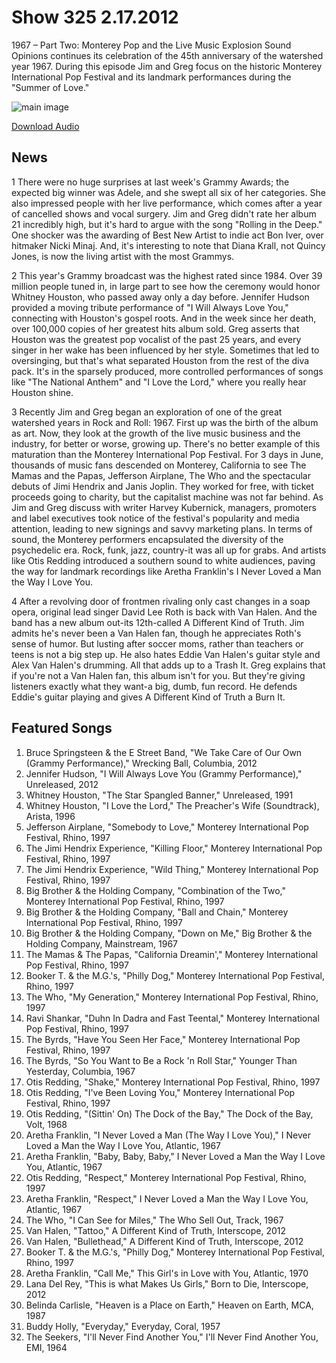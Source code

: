 # Show 325 2.17.2012
1967 – Part Two: Monterey Pop and the Live Music Explosion
Sound Opinions continues its celebration of the 45th anniversary of the watershed year 1967. During this episode Jim and Greg focus on the historic Monterey International Pop Festival and its landmark performances during the "Summer of Love."

![main image](http://www.soundopinions.org/images/2012/monterey.jpg)

[Download Audio](http://audio.soundopinions.org/streams/2012/02/so_20120217.m3u)

## News
1 There were no huge surprises at last week's Grammy Awards; the expected big winner was Adele, and she swept all six of her categories. She also impressed people with her live performance, which comes after a year of cancelled shows and vocal surgery. Jim and Greg didn't rate her album 21 incredibly high, but it's hard to argue with the song "Rolling in the Deep." One shocker was the awarding of Best New Artist to indie act Bon Iver, over hitmaker Nicki Minaj. And, it's interesting to note that Diana Krall, not Quincy Jones, is now the living artist with the most Grammys.

2 This year's Grammy broadcast was the highest rated since 1984. Over 39 million people tuned in, in large part to see how the ceremony would honor Whitney Houston, who passed away only a day before. Jennifer Hudson provided a moving tribute performance of "I Will Always Love You," connecting with Houston's gospel roots. And in the week since her death, over 100,000 copies of her greatest hits album sold. Greg asserts that Houston was the greatest pop vocalist of the past 25 years, and every singer in her wake has been influenced by her style. Sometimes that led to oversinging, but that's what separated Houston from the rest of the diva pack. It's in the sparsely produced, more controlled performances of songs like "The National Anthem" and "I Love the Lord," where you really hear Houston shine.

3 Recently Jim and Greg began an exploration of one of the great watershed years in Rock and Roll: 1967. First up was the birth of the album as art. Now, they look at the growth of the live music business and the industry, for better or worse, growing up. There's no better example of this maturation than the Monterey International Pop Festival. For 3 days in June, thousands of music fans descended on Monterey, California to see The Mamas and the Papas, Jefferson Airplane, The Who and the spectacular debuts of Jimi Hendrix and Janis Joplin. They worked for free, with ticket proceeds going to charity, but the capitalist machine was not far behind. As Jim and Greg discuss with writer Harvey Kubernick, managers, promoters and label executives took notice of the festival's popularity and media attention, leading to new signings and savvy marketing plans. In terms of sound, the Monterey performers encapsulated the diversity of the psychedelic era. Rock, funk, jazz, country-it was all up for grabs. And artists like Otis Redding introduced a southern sound to white audiences, paving the way for landmark recordings like Aretha Franklin's I Never Loved a Man the Way I Love You.

4 After a revolving door of frontmen rivaling only cast changes in a soap opera, original lead singer David Lee Roth is back with Van Halen. And the band has a new album out-its 12th-called A Different Kind of Truth. Jim admits he's never been a Van Halen fan, though he appreciates Roth's sense of humor. But lusting after soccer moms, rather than teachers or teens is not a big step up. He also hates Eddie Van Halen's guitar style and Alex Van Halen's drumming. All that adds up to a Trash It. Greg explains that if you're not a Van Halen fan, this album isn't for you. But they're giving listeners exactly what they want-a big, dumb, fun record. He defends Eddie's guitar playing and gives A Different Kind of Truth a Burn It.

## Featured Songs
1. Bruce Springsteen & the E Street Band, "We Take Care of Our Own (Grammy Performance)," Wrecking Ball, Columbia, 2012
2. Jennifer Hudson, "I Will Always Love You (Grammy Performance)," Unreleased, 2012
3. Whitney Houston, "The Star Spangled Banner," Unreleased, 1991
4. Whitney Houston, "I Love the Lord," The Preacher's Wife (Soundtrack), Arista, 1996
5. Jefferson Airplane, "Somebody to Love," Monterey International Pop Festival, Rhino, 1997
6. The Jimi Hendrix Experience, "Killing Floor," Monterey International Pop Festival, Rhino, 1997
7. The Jimi Hendrix Experience, "Wild Thing," Monterey International Pop Festival, Rhino, 1997
8. Big Brother & the Holding Company, "Combination of the Two," Monterey International Pop Festival, Rhino, 1997
9. Big Brother & the Holding Company, "Ball and Chain," Monterey International Pop Festival, Rhino, 1997
10. Big Brother & the Holding Company, "Down on Me," Big Brother & the Holding Company, Mainstream, 1967
11. The Mamas & The Papas, "California Dreamin'," Monterey International Pop Festival, Rhino, 1997
12. Booker T. & the M.G.'s, "Philly Dog," Monterey International Pop Festival, Rhino, 1997
13. The Who, "My Generation," Monterey International Pop Festival, Rhino, 1997
14. Ravi Shankar, "Duhn In Dadra and Fast Teental," Monterey International Pop Festival, Rhino, 1997
15. The Byrds, "Have You Seen Her Face," Monterey International Pop Festival, Rhino, 1997
16. The Byrds, "So You Want to Be a Rock 'n Roll Star," Younger Than Yesterday, Columbia, 1967
17. Otis Redding, "Shake," Monterey International Pop Festival, Rhino, 1997
18. Otis Redding, "I've Been Loving You," Monterey International Pop Festival, Rhino, 1997
19. Otis Redding, "(Sittin' On) The Dock of the Bay," The Dock of the Bay, Volt, 1968
20. Aretha Franklin, "I Never Loved a Man (The Way I Love You)," I Never Loved a Man the Way I Love You, Atlantic, 1967
21. Aretha Franklin, "Baby, Baby, Baby," I Never Loved a Man the Way I Love You, Atlantic, 1967
22. Otis Redding, "Respect," Monterey International Pop Festival, Rhino, 1997
23. Aretha Franklin, "Respect," I Never Loved a Man the Way I Love You, Atlantic, 1967
24. The Who, "I Can See for Miles," The Who Sell Out, Track, 1967
25. Van Halen, "Tattoo," A Different Kind of Truth, Interscope, 2012
26. Van Halen, "Bullethead," A Different Kind of Truth, Interscope, 2012
27. Booker T. & the M.G.'s, "Philly Dog," Monterey International Pop Festival, Rhino, 1997
28. Aretha Franklin, "Call Me," This Girl's in Love with You, Atlantic, 1970
29. Lana Del Rey, "This is what Makes Us Girls," Born to Die, Interscope, 2012
30. Belinda Carlisle, "Heaven is a Place on Earth," Heaven on Earth, MCA, 1987
31. Buddy Holly, "Everyday," Everyday, Coral, 1957
32. The Seekers, "I'll Never Find Another You," I'll Never Find Another You, EMI, 1964
